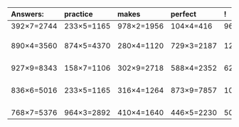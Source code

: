 | Answers: | practice | makes | perfect | ! |
| :--- | :--- | :--- | :--- | :--- |
| 392×7=2744 | 233×5=1165 | 978×2=1956 | 104×4=416 | 961×7=6727 | 
|   |   |   |   |   | 
|   |   |   |   |   | 
|   |   |   |   |   | 
| 890×4=3560 | 874×5=4370 | 280×4=1120 | 729×3=2187 | 121×4=484 | 
|   |   |   |   |   | 
|   |   |   |   |   | 
|   |   |   |   |   | 
|   |   |   |   |   | 
| 927×9=8343 | 158×7=1106 | 302×9=2718 | 588×4=2352 | 621×5=3105 | 
|   |   |   |   |   | 
|   |   |   |   |   | 
|   |   |   |   |   | 
|   |   |   |   |   | 
| 836×6=5016 | 233×5=1165 | 316×4=1264 | 873×9=7857 | 101×7=707 | 
|   |   |   |   |   | 
|   |   |   |   |   | 
|   |   |   |   |   | 
|   |   |   |   |   | 
| 768×7=5376 | 964×3=2892 | 410×4=1640 | 446×5=2230 | 501×7=3507 | 
